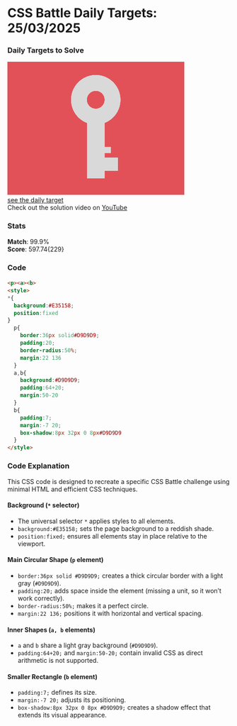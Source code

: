 # CSS Battle Daily Targets: 25/03/2025

### Daily Targets to Solve

![picture of daily target](./images/25.png)  
[see the daily target](https://cssbattle.dev/play/gimOK0Bryv0smBzCHUHy)  
Check out the solution video on [YouTube](https://youtube.com/shorts/mfUaneWaPk4)

### Stats

**Match**: 99.9%  
**Score**: 597.74{229}

### Code

```html
<p><a><b>
<style>
*{
  background:#E35158;
  position:fixed
}
  p{
    border:36px solid#D9D9D9;
    padding:20;
    border-radius:50%;
    margin:22 136
  }
  a,b{
    background:#D9D9D9;
    padding:64+20;
    margin:50-20
  }
  b{
    padding:7;
    margin:-7 20;
    box-shadow:8px 32px 0 8px#D9D9D9
  }
</style>
```

### **Code Explanation**

This CSS code is designed to recreate a specific CSS Battle challenge using minimal HTML and efficient CSS techniques.

#### **Background (`*` selector)**  
- The universal selector `*` applies styles to all elements.  
- `background:#E35158;` sets the page background to a reddish shade.  
- `position:fixed;` ensures all elements stay in place relative to the viewport.  

#### **Main Circular Shape (`p` element)**  
- `border:36px solid #D9D9D9;` creates a thick circular border with a light gray (`#D9D9D9`).  
- `padding:20;` adds space inside the element (missing a unit, so it won’t work correctly).  
- `border-radius:50%;` makes it a perfect circle.  
- `margin:22 136;` positions it with horizontal and vertical spacing.  

#### **Inner Shapes (`a, b` elements)**  
- `a` and `b` share a light gray background (`#D9D9D9`).  
- `padding:64+20;` and `margin:50-20;` contain invalid CSS as direct arithmetic is not supported.  

#### **Smaller Rectangle (`b` element)**  
- `padding:7;` defines its size.  
- `margin:-7 20;` adjusts its positioning.  
- `box-shadow:8px 32px 0 8px #D9D9D9;` creates a shadow effect that extends its visual appearance.  
